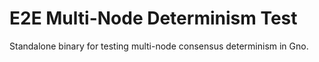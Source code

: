 # E2E Multi-Node Determinism Test

Standalone binary for testing multi-node consensus determinism in Gno.
